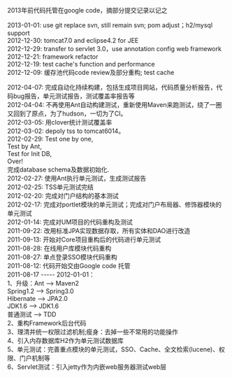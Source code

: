 2013年前代码托管在google code，摘部分提交记录以记之
  
2013-01-01: use git replace svn, still remain svn; pom adjust；h2/mysql support  
2012-12-30: tomcat7.0 and eclipse4.2 for JEE  
2012-12-29: transfer to servlet 3.0，use annotation config web framework  
2012-12-21: framework refactor  
2012-12-19: test cache's function and performance  
2012-12-09: 缓存池代码code review及部分重构; test cache  
  
  
2012-04-07: 完成自动化持续构建，包括生成项目网站，代码质量分析报告，代码bug报告，单元测试报告，测试覆盖率报告等  
2012-04-04: 不再使用Ant自动构建测试，重新使用Maven来跑测试，绕了一圈又回到了原点，为了hudson，一切为了CI。  
2012-03-05: 用clover统计测试覆盖率  
2012-03-02: depoly tss to tomcat6014。  
2012-02-29: Test one by one,  
            Test by Ant,  
            Test for Init DB,  
            Over!  
            完成database schema及数据初始化.  
2012-02-27: 使用Ant执行单元测试，生成测试报告  
2012-02-25: TSS单元测试完结  
2012-02-20: 完成对门户结构的基本测试  
2012-02-17: 完成对portlet模块的单元测试；完成对门户布局器、修饰器模块的单元测试  
2012-01-14: 完成对UM项目的代码重构及测试  
2011-09-22: 改用标准JPA实现数据存取，所有实体和DAO进行改造  
2011-09-13: 开始对Core项目重构后的代码进行单元测试  
2011-08-28: 在线用户库模块代码重构  
2011-08-27: 单点登录SSO模块代码重构  
2011-08-12: 代码开始交由Google code 托管  
2011-08-17 ----- 2012-01-01：  
   1、升级：Ant --> Maven2   
	    Spring1.2 --> Spring3.0   
	    Hibernate --> JPA2.0  
	    JDK1.6 --> JDK1.6  
	    普通测试 --> TDD  
   2、重构Framework后台代码  
   3、理清并统一权限过滤机制;瘦身：去掉一些不常用的功能操作  
   4、引入内存数据库H2作为单元测试数据库  
   5、单元测试：完善重点模块的单元测试，SSO、Cache、全文检索(lucene)、权限、门户机制等  
   6、Servlet测试：引入jetty作为内嵌web服务器测试web层
